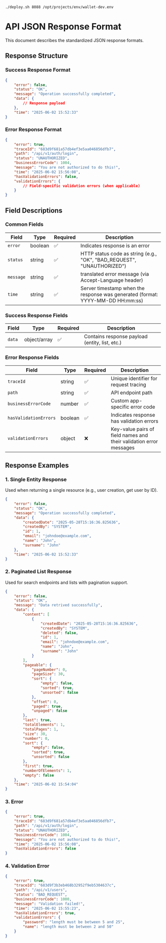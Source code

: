 ```shell
./deploy.sh 8088 /opt/projects/env/wallet-dev.env
```







# API JSON Response Format

This document describes the standardized JSON response formats.

## Response Structure

### Success Response Format

```json
{
    "error": false,
    "status": "OK",
    "message": "Operation successfully completed",
    "data": {
        // Response payload
    },
    "time": "2025-06-02 15:52:33"
}
```

### Error Response Format

```json
{
    "error": true,
    "traceId": "683d9f681a57db4ef3e5aa046856dfb7",
    "path": "/api/v1/auth/login",
    "status": "UNAUTHORIZED",
    "businessErrorCode": 1004,
    "message": "You are not authorized to do this!",
    "time": "2025-06-02 15:56:08",
    "hasValidationErrors": false,
    "validationErrors": {
        // Field-specific validation errors (when applicable)
    }
}
```

## Field Descriptions

### Common Fields

| Field | Type | Required | Description |
|-------|------|----------|-------------|
| `error` | boolean | ✅ | Indicates response is an error |
| `status` | string | ✅ | HTTP status code as string (e.g., "OK", "BAD_REQUEST", "UNAUTHORIZED") |
| `message` | string | ✅ | translated error message (via Accept-Language header) |
| `time` | string | ✅ | Server timestamp when the response was generated (format: YYYY-MM-DD HH:mm:ss) |

### Success Response Fields

| Field | Type | Required | Description |
|-------|------|----------|-------------|
| `data` | object/array | ✅ | Contains response payload (entity, list, etc.) |

### Error Response Fields

| Field | Type | Required | Description |
|-------|------|----------|-------------|
| `traceId` | string | ✅ | Unique identifier for request tracing |
| `path` | string | ✅ | API endpoint path |
| `businessErrorCode` | number | ✅ | Custom app-specific error code |
| `hasValidationErrors` | boolean | ✅ | Indicates response has validation errors |
| `validationErrors` | object | ❌ | Key-value pairs of field names and their validation error messages |

## Response Examples

### 1. Single Entity Response

Used when returning a single resource (e.g., user creation, get user by ID).

```json
{
    "error": false,
    "status": "OK",
    "message": "Operation successfully completed",
    "data": {
        "createdDate": "2025-05-28T15:16:36.825636",
        "createdBy": "SYSTEM",
        "id": 1,
        "email": "johndoe@example.com",
        "name": "John",
        "surname": "John"
    },
    "time": "2025-06-02 15:52:33"
}
```

### 2. Paginated List Response

Used for search endpoints and lists with pagination support.

```json
{
    "error": false,
    "status": "OK",
    "message": "Data retrived successfully",
    "data": {
        "content": [
            {
                "createdDate": "2025-05-28T15:16:36.825636",
                "createdBy": "SYSTEM",
                "deleted": false,
                "id": 1,
                "email": "johndoe@example.com",
                "name": "John",
                "surname": "John"
            }
        ],
        "pageable": {
            "pageNumber": 0,
            "pageSize": 30,
            "sort": {
                "empty": false,
                "sorted": true,
                "unsorted": false
            },
            "offset": 0,
            "paged": true,
            "unpaged": false
        },
        "last": true,
        "totalElements": 1,
        "totalPages": 1,
        "size": 30,
        "number": 0,
        "sort": {
            "empty": false,
            "sorted": true,
            "unsorted": false
        },
        "first": true,
        "numberOfElements": 1,
        "empty": false
    },
    "time": "2025-06-02 15:54:04"
}
```

### 3. Error

```json
{
    "error": true,
    "traceId": "683d9f681a57db4ef3e5aa046856dfb7",
    "path": "/api/v1/auth/login",
    "status": "UNAUTHORIZED",
    "businessErrorCode": 1004,
    "message": "You are not authorized to do this!",
    "time": "2025-06-02 15:56:08",
    "hasValidationErrors": false
}
```

### 4. Validation Error

```json
{
    "error": true,
    "traceId": "683d9f3b3eb468b32952f9eb5304637c",
    "path": "/api/v1/users",
    "status": "BAD_REQUEST",
    "businessErrorCode": 1000,
    "message": "Validation failed!",
    "time": "2025-06-02 15:55:23",
    "hasValidationErrors": true,
    "validationErrors": {
        "password": "length must be between 5 and 25",
        "name": "length must be between 2 and 50"
    }
}
```
